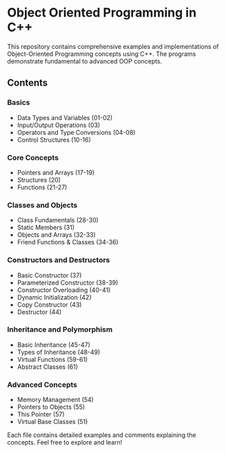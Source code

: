 # Object Oriented Programming in C++

This repository contains comprehensive examples and implementations of Object-Oriented Programming concepts using C++. The programs demonstrate fundamental to advanced OOP concepts.

## Contents

### Basics
- Data Types and Variables (01-02)
- Input/Output Operations (03)
- Operators and Type Conversions (04-08)
- Control Structures (10-16)

### Core Concepts
- Pointers and Arrays (17-19)
- Structures (20)
- Functions (21-27)

### Classes and Objects
- Class Fundamentals (28-30)
- Static Members (31)
- Objects and Arrays (32-33)
- Friend Functions & Classes (34-36)

### Constructors and Destructors
- Basic Constructor (37)
- Parameterized Constructor (38-39)
- Constructor Overloading (40-41)
- Dynamic Initialization (42)
- Copy Constructor (43)
- Destructor (44)

### Inheritance and Polymorphism
- Basic Inheritance (45-47)
- Types of Inheritance (48-49)
- Virtual Functions (59-61)
- Abstract Classes (61)

### Advanced Concepts
- Memory Management (54)
- Pointers to Objects (55)
- This Pointer (57)
- Virtual Base Classes (51)

Each file contains detailed examples and comments explaining the concepts. Feel free to explore and learn!
